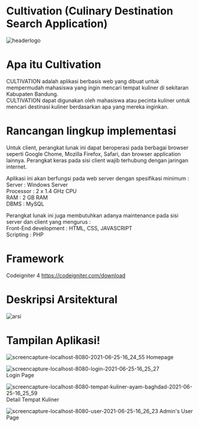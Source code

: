# Cultivation (Culinary Destination Search Application)
![headerlogo](https://user-images.githubusercontent.com/42132479/116041673-ac8b1280-a697-11eb-96fb-788d77f63f3f.png)


# Apa itu Cultivation
CULTIVATION adalah aplikasi berbasis web yang dibuat untuk mempermudah mahasiswa yang ingin mencari tempat kuliner di sekitaran Kabupaten Bandung.   
CULTIVATION dapat digunakan oleh mahasiswa atau pecinta kuliner untuk mencari destinasi kuliner berdasarkan apa yang mereka inginkan.  

# Rancangan lingkup implementasi
Untuk client, perangkat lunak ini dapat beroperasi pada berbagai browser seperti Google Chome, Mozilla Firefox, Safari, dan browser application lainnya. Perangkat keras pada sisi client wajib terhubung dengan jaringan internet.  
  
Aplikasi ini akan berfungsi pada web server dengan spesifikasi minimum :  
Server : Windows Server  
Processor : 2 x 1.4 GHz CPU  
RAM : 2 GB RAM  
DBMS : MySQL  

Perangkat lunak ini juga membutuhkan adanya maintenance pada sisi server dan client yang mengurus :  
Front-End development : HTML, CSS, JAVASCRIPT  
Scripting : PHP  

# Framework
Codeigniter 4 https://codeigniter.com/download

# Deskripsi Arsitektural
![arsi](https://user-images.githubusercontent.com/42132479/116041203-240c7200-a697-11eb-9e17-9a12f57f32cd.png)

# Tampilan Aplikasi!  
  
![screencapture-localhost-8080-2021-06-25-16_24_55](https://user-images.githubusercontent.com/42132479/123402812-56bce300-d5d2-11eb-9ce4-af17b8f059fd.png)
Homepage

![screencapture-localhost-8080-login-2021-06-25-16_25_27](https://user-images.githubusercontent.com/42132479/123402736-3f7df580-d5d2-11eb-9c10-e9e3afe64954.png)  
Login Page

![screencapture-localhost-8080-tempat-kuliner-ayam-baghdad-2021-06-25-16_25_59](https://user-images.githubusercontent.com/42132479/123402868-650aff00-d5d2-11eb-9677-623858553213.png)
Detail Tempat Kuliner

![screencapture-localhost-8080-user-2021-06-25-16_26_23](https://user-images.githubusercontent.com/42132479/123402913-705e2a80-d5d2-11eb-981e-840730b1c3ed.png)
Admin's User Page



